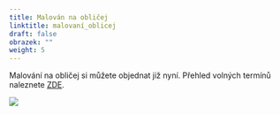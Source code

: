 ```yaml
---
title: Malován na obličej
linktitle: malovaní_oblicej
draft: false
obrazek: ""
weight: 5
---
```

Malování na obličej si můžete objednat již nyní. Přehled volných termínů naleznete [ZDE](https://brezanek.webooker.eu/Actions).

![](/assets/media/zapisy_22_23-72-24-in-14-3-cm-1-.jpg)